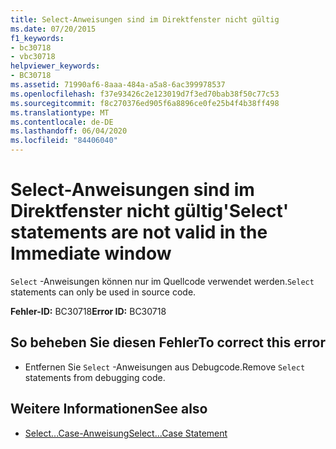 ```yaml
---
title: Select-Anweisungen sind im Direktfenster nicht gültig
ms.date: 07/20/2015
f1_keywords:
- bc30718
- vbc30718
helpviewer_keywords:
- BC30718
ms.assetid: 71990af6-8aaa-484a-a5a8-6ac399978537
ms.openlocfilehash: f37e93426c2e123019d7f3ed70bab38f50c77c53
ms.sourcegitcommit: f8c270376ed905f6a8896ce0fe25b4f4b38ff498
ms.translationtype: MT
ms.contentlocale: de-DE
ms.lasthandoff: 06/04/2020
ms.locfileid: "84406040"
---
```

# <a name="select-statements-are-not-valid-in-the-immediate-window"></a><span data-ttu-id="308b6-102">Select-Anweisungen sind im Direktfenster nicht gültig</span><span class="sxs-lookup"><span data-stu-id="308b6-102">'Select' statements are not valid in the Immediate window</span></span>
<span data-ttu-id="308b6-103">`Select` -Anweisungen können nur im Quellcode verwendet werden.</span><span class="sxs-lookup"><span data-stu-id="308b6-103">`Select` statements can only be used in source code.</span></span>  
  
 <span data-ttu-id="308b6-104">**Fehler-ID:** BC30718</span><span class="sxs-lookup"><span data-stu-id="308b6-104">**Error ID:** BC30718</span></span>  
  
## <a name="to-correct-this-error"></a><span data-ttu-id="308b6-105">So beheben Sie diesen Fehler</span><span class="sxs-lookup"><span data-stu-id="308b6-105">To correct this error</span></span>  
  
- <span data-ttu-id="308b6-106">Entfernen Sie `Select` -Anweisungen aus Debugcode.</span><span class="sxs-lookup"><span data-stu-id="308b6-106">Remove `Select` statements from debugging code.</span></span>  
  
## <a name="see-also"></a><span data-ttu-id="308b6-107">Weitere Informationen</span><span class="sxs-lookup"><span data-stu-id="308b6-107">See also</span></span>

- [<span data-ttu-id="308b6-108">Select...Case-Anweisung</span><span class="sxs-lookup"><span data-stu-id="308b6-108">Select...Case Statement</span></span>](../language-reference/statements/select-case-statement.md)
